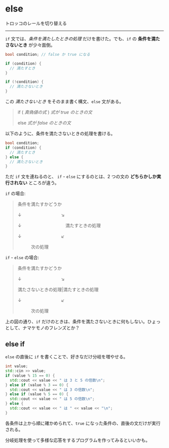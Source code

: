 # else

トロッコのレールを切り替える

---

`if` 文では、*条件を満たしたときの処理* だけを書けた。でも、`if` の **条件を満たさないとき** が少々面倒。

```cpp
bool condition; // false か true になる

if (condition) {
  // 満たすとき
}

if (!condition) {
  // 満たさないとき
}
```

この *満たさないとき* をそのまま書く構文、`else` 文がある。

> if ( *真偽値の式* ) *式が true のときの文*
> 
> else *式が false のときの文*

以下のように、条件を満たさないときの処理を書ける。

```cpp
bool condition;
if (condition) {
  // 満たすとき
} else {
  // 満たさないとき
}
```

ただ `if` 文を連ねるのと、 `if` - `else` にするのとは、2 つの文の **どちらかしか実行されない** ところが違う。


`if` の場合:
> 条件を満たすかどうか
> 
> ↓　　　　　　　　　↘ 
>
> ↓　　　　　　　　　　満たすときの処理
>
> ↓　　　　　　　　　↙
>
> 　　　次の処理

`if` - `else` の場合:
> 条件を満たすかどうか
>
> ↓　　　　　　　　　↘
>
> 満たさないときの処理|満たすときの処理
>
> ↓　　　　　　　　　↙
>
> 　　　次の処理

上の図の通り、`if` だけのときは、条件を満たさないときに何もしない。ひょっとして、ナマケモノのフレンズとか？


## else if

`else` の直後に `if` を書くことで、好きなだけ分岐を増やせる。

```cpp
int value;
std::cin >> value;
if (value % 15 == 0) {
  std::cout << value << " は 3 と 5 の倍数\n";
} else if (value % 3 == 0) {
  std::cout << value << " は 3 の倍数\n";
} else if (value % 5 == 0) {
  std::cout << value << " は 5 の倍数\n";
} else {
  std::cout << value << " は " << value << "\n";
}
```

​各条件は上から順に確かめられて、`true` になった条件の、直後の文だけが実行される。

分岐処理を使って多様な応答をするプログラムを作ってみるといいかも。
